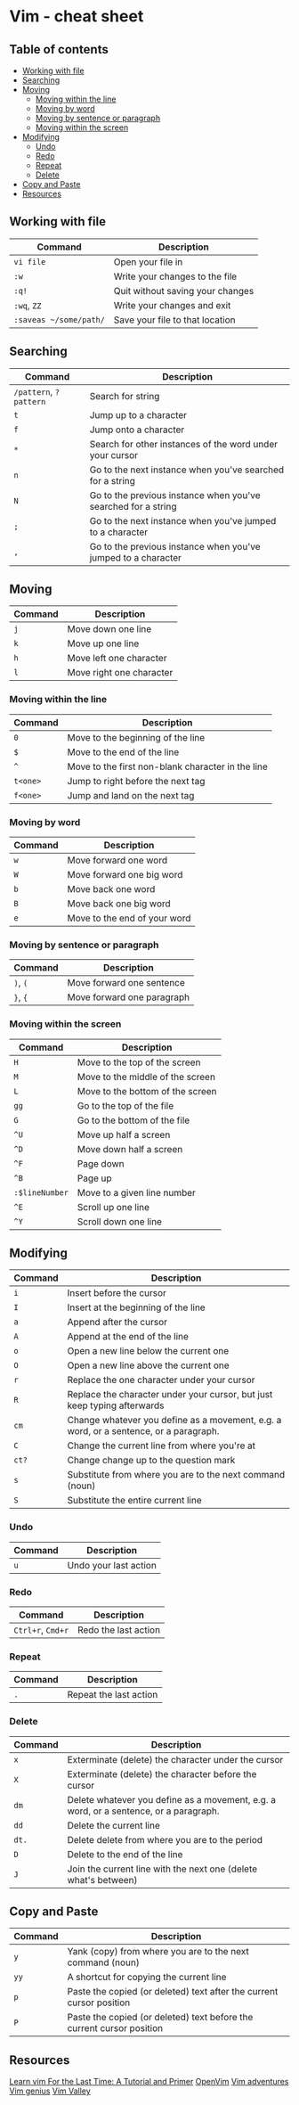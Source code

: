 # Vim - cheat sheet

## Table of contents
- [Working with file](#working-with-file)
- [Searching](#searching)
- [Moving](#moving)
   * [Moving within the line](#moving-within-the-line)
   * [Moving by word](#moving-by-word)
   * [Moving by sentence or paragraph](#moving-by-sentence-or-paragraph)
   * [Moving within the screen](#moving-within-the-screen)
- [Modifying](#modifying)
   * [Undo](#undo)
   * [Redo](#redo)
   * [Repeat](#repeat)
   * [Delete](#delete)
- [Copy and Paste](#copy-and-paste)
- [Resources](#resources)

## Working with file
|Command|Description|
|-------|-----------|
```vi file``` | Open your file in
```:w```| Write your changes to the file
```:q!```| Quit without saving your changes
```:wq```, ```ZZ``` | Write your changes and exit
```:saveas ~/some/path/```|  Save your file to that location

## Searching
|Command|Description|
|-------|-----------|
```/pattern```, ```?pattern```| Search for string
```t```|  Jump up to a character
```f```|  Jump onto a character
```*```|  Search for other instances of the word under your cursor
```n``` | Go to the next instance when you've searched for a string
```N``` | Go to the previous instance when you've searched for a string
```;``` | Go to the next instance when you've jumped to a character
```,``` | Go to the previous instance when you've jumped to a character

## Moving
|Command|Description|
|-------|-----------|
```j``` | Move down one line
```k``` | Move up one line
```h``` | Move left one character
```l``` | Move right one character

### Moving within the line
|Command|Description|
|-------|-----------|
```0``` | Move to the beginning of the line
```$``` | Move to the end of the line
```^``` | Move to the first non-blank character in the line
```t<one>``` | Jump to right before the next tag
```f<one>``` | Jump and land on the next tag
### Moving by word
|Command|Description|
|-------|-----------|
```w``` | Move forward one word
```W``` | Move forward one big word
```b``` | Move back one word
```B``` | Move back one big word
```e``` | Move to the end of your word
### Moving by sentence or paragraph
|Command|Description|
|-------|-----------|
```)```, ```(``` | Move forward one sentence
```}```, ```{``` | Move forward one paragraph

### Moving within the screen
|Command|Description|
|-------|-----------|
```H``` | Move to the top of the screen
```M``` | Move to the middle of the screen
```L``` | Move to the bottom of the screen
```gg``` | Go to the top of the file
```G``` | Go to the bottom of the file
```^U``` | Move up half a screen
```^D``` | Move down half a screen
```^F``` | Page down
```^B``` | Page up
```:$lineNumber``` | Move to a given line number
```^E``` | Scroll up one line
```^Y``` | Scroll down one line

## Modifying
|Command|Description|
|-------|-----------|
```i``` | Insert before the cursor
```I``` | Insert at the beginning of the line
```a``` | Append after the cursor
```A``` | Append at the end of the line
```o``` | Open a new line below the current one
```O``` | Open a new line above the current one
```r``` | Replace the one character under your cursor
```R``` | Replace the character under your cursor, but just keep typing afterwards
```cm``` | Change whatever you define as a movement, e.g. a word, or a sentence, or a paragraph.
```C``` | Change the current line from where you're at
```ct?``` | Change change up to the question mark
```s``` | Substitute from where you are to the next command (noun)
```S``` | Substitute the entire current line

### Undo
|Command|Description|
|-------|-----------|
```u``` | Undo your last action

### Redo
|Command|Description|
|-------|-----------|
```Ctrl+r```, ```Cmd+r``` | Redo the last action

### Repeat
|Command|Description|
|-------|-----------|
```.``` | Repeat the last action

### Delete
|Command|Description|
|-------|-----------|
```x``` | Exterminate (delete) the character under the cursor
```X``` | Exterminate (delete) the character before the cursor
```dm``` | Delete whatever you define as a movement, e.g. a word, or a sentence, or a paragraph.
```dd``` | Delete the current line
```dt.``` | Delete delete from where you are to the period
```D``` | Delete to the end of the line
```J``` | Join the current line with the next one (delete what's between)

## Copy and Paste
|Command|Description|
|-------|-----------|
```y``` | Yank (copy) from where you are to the next command (noun)
```yy``` | A shortcut for copying the current line
```p``` | Paste the copied (or deleted) text after the current cursor position
```P``` | Paste the copied (or deleted) text before the current cursor position

## Resources
[Learn vim For the Last Time: A Tutorial and Primer](https://danielmiessler.com/study/vim/)
[OpenVim](https://www.openvim.com/)
[Vim adventures](https://vim-adventures.com/)
[Vim genius](http://www.vimgenius.com/)
[Vim Valley](https://vimvalley.com/)